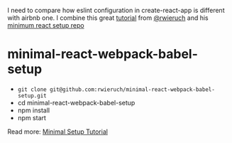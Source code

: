 I need to compare how eslint configuration in create-react-app is different with airbnb one. I combine this great [tutorial](https://robinwieruch.de/react-eslint-webpack-babel/) from [@rwieruch](https://github.com/rwieruch) and his [minimum react setup repo](https://github.com/rwieruch/minimal-react-webpack-babel-setup)

# minimal-react-webpack-babel-setup

* `git clone git@github.com:rwieruch/minimal-react-webpack-babel-setup.git`
* cd minimal-react-webpack-babel-setup
* npm install
* npm start

Read more: [Minimal Setup Tutorial](https://www.robinwieruch.de/minimal-react-webpack-babel-setup/)